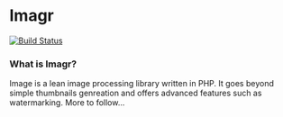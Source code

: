 Imagr
=====

[![Build Status](https://secure.travis-ci.org/kevbradwick/imagr.png?branch=master)](http://travis-ci.org/kevbradwick/imagr)

### What is Imagr?

Image is a lean image processing library written in PHP. It goes beyond simple thumbnails genreation and offers advanced
features such as watermarking. More to follow...